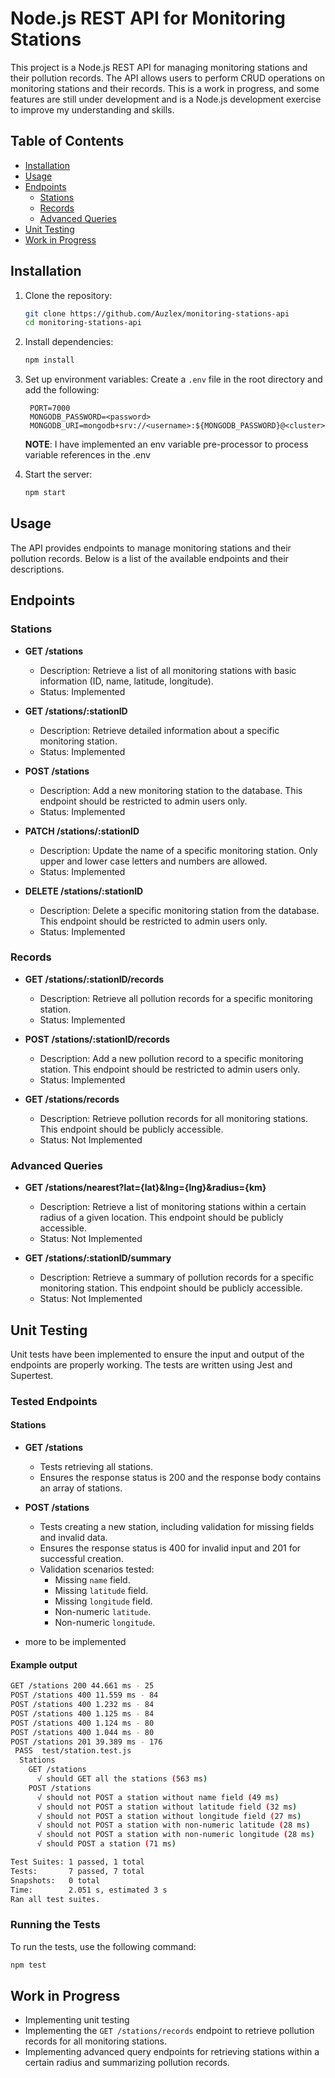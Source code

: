 
# Node.js REST API for Monitoring Stations

This project is a Node.js REST API for managing monitoring stations and their pollution records. The API allows users to perform CRUD operations on monitoring stations and their records. This is a work in progress, and some features are still under development and is a Node.js development exercise to improve my understanding and skills.

## Table of Contents

- [Installation](#installation)
- [Usage](#usage)
- [Endpoints](#endpoints)
  - [Stations](#stations)
  - [Records](#records)
  - [Advanced Queries](#advanced-queries)
- [Unit Testing](#unit-testing) <!-- Add this line -->
- [Work in Progress](#work-in-progress)
<!-- - [Contributing](#contributing) -->
<!-- - [License](#license) -->

## Installation

1. Clone the repository:
   ```sh
   git clone https://github.com/Auzlex/monitoring-stations-api
   cd monitoring-stations-api
   ```

2. Install dependencies:
   ```sh
   npm install
    ```

3. Set up environment variables:
   Create a `.env` file in the root directory and add the following:
   ```env
    PORT=7000
    MONGODB_PASSWORD=<password>
    MONGODB_URI=mongodb+srv://<username>:${MONGODB_PASSWORD}@<cluster>
   ```
   **NOTE**: I have implemented an env variable pre-processor to process variable references in the .env

4. Start the server:
   ```sh
   npm start
   ```

## Usage

The API provides endpoints to manage monitoring stations and their pollution records. Below is a list of the available endpoints and their descriptions.

## Endpoints

### Stations

- **GET /stations**
  - Description: Retrieve a list of all monitoring stations with basic information (ID, name, latitude, longitude).
  - Status: Implemented

- **GET /stations/:stationID**
  - Description: Retrieve detailed information about a specific monitoring station.
  - Status: Implemented

- **POST /stations**
  - Description: Add a new monitoring station to the database. This endpoint should be restricted to admin users only.
  - Status: Implemented

- **PATCH /stations/:stationID**
  - Description: Update the name of a specific monitoring station. Only upper and lower case letters and numbers are allowed.
  - Status: Implemented

- **DELETE /stations/:stationID**
  - Description: Delete a specific monitoring station from the database. This endpoint should be restricted to admin users only.
  - Status: Implemented

### Records

- **GET /stations/:stationID/records**
  - Description: Retrieve all pollution records for a specific monitoring station.
  - Status: Implemented

- **POST /stations/:stationID/records**
  - Description: Add a new pollution record to a specific monitoring station. This endpoint should be restricted to admin users only.
  - Status: Implemented

- **GET /stations/records**
  - Description: Retrieve pollution records for all monitoring stations. This endpoint should be publicly accessible.
  - Status: Not Implemented

### Advanced Queries

- **GET /stations/nearest?lat={lat}&lng={lng}&radius={km}**
  - Description: Retrieve a list of monitoring stations within a certain radius of a given location. This endpoint should be publicly accessible.
  - Status: Not Implemented

- **GET /stations/:stationID/summary**
  - Description: Retrieve a summary of pollution records for a specific monitoring station. This endpoint should be publicly accessible.
  - Status: Not Implemented

## Unit Testing

Unit tests have been implemented to ensure the input and output of the endpoints are properly working. The tests are written using Jest and Supertest.

### Tested Endpoints

#### Stations

- **GET /stations**
  - Tests retrieving all stations.
  - Ensures the response status is 200 and the response body contains an array of stations.

- **POST /stations**
  - Tests creating a new station, including validation for missing fields and invalid data.
  - Ensures the response status is 400 for invalid input and 201 for successful creation.
  - Validation scenarios tested:
    - Missing `name` field.
    - Missing `latitude` field.
    - Missing `longitude` field.
    - Non-numeric `latitude`.
    - Non-numeric `longitude`.

- more to be implemented

#### Example output

```sh
GET /stations 200 44.661 ms - 25
POST /stations 400 11.559 ms - 84
POST /stations 400 1.232 ms - 84
POST /stations 400 1.125 ms - 84
POST /stations 400 1.124 ms - 80
POST /stations 400 1.044 ms - 80
POST /stations 201 39.389 ms - 176
 PASS  test/station.test.js
  Stations
    GET /stations
      √ should GET all the stations (563 ms)
    POST /stations
      √ should not POST a station without name field (49 ms)
      √ should not POST a station without latitude field (32 ms)
      √ should not POST a station without longitude field (27 ms)
      √ should not POST a station with non-numeric latitude (28 ms)
      √ should not POST a station with non-numeric longitude (28 ms)
      √ should POST a station (71 ms)

Test Suites: 1 passed, 1 total
Tests:       7 passed, 7 total
Snapshots:   0 total
Time:        2.051 s, estimated 3 s
Ran all test suites.
```

### Running the Tests

To run the tests, use the following command:
```sh
npm test
```

## Work in Progress

- Implementing unit testing
- Implementing the `GET /stations/records` endpoint to retrieve pollution records for all monitoring stations.
- Implementing advanced query endpoints for retrieving stations within a certain radius and summarizing pollution records.

<!-- ## Contributing

Contributions are welcome! Please open an issue or submit a pull request if you have any improvements or new features to add. -->

<!-- ## License

This project is licensed under the MIT License. See the [LICENSE](LICENSE) file for details." > README.md -->